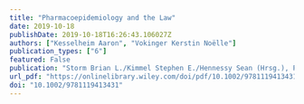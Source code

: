 ```yaml
---
title: "Pharmacoepidemiology and the Law"
date: 2019-10-18
publishDate: 2019-10-18T16:26:43.106027Z
authors: ["Kesselheim Aaron", "Vokinger Kerstin Noëlle"] 
publication_types: ["6"]
featured: False
publication: "Storm Brian L./Kimmel Stephen E./Hennessy Sean (Hrsg.), Pharmacoepidemiology, New Jersey, 6th edition"
url_pdf: "https://onlinelibrary.wiley.com/doi/pdf/10.1002/9781119413431.ch9"
doi: "10.1002/9781119413431"
---
```

